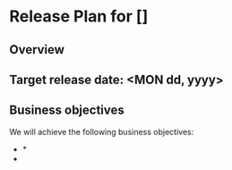 # <Platform> Release Plan for [<version number>]

## Overview

## Target release date: <MON dd, yyyy>

## Business objectives

We will achieve the following business objectives:

* <First business objective>
	* <any detail if necessary>
* <Second business objective>



